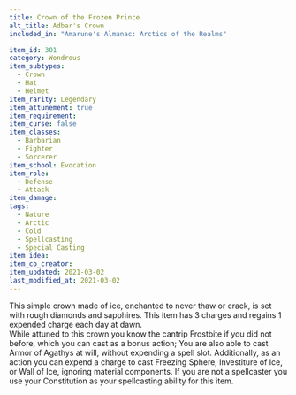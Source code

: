 ```yaml
---
title: Crown of the Frozen Prince
alt_title: Adbar's Crown
included_in: "Amarune's Almanac: Arctics of the Realms"

item_id: 301
category: Wondrous
item_subtypes: 
  - Crown
  - Hat
  - Helmet
item_rarity: Legendary
item_attunement: true
item_requirement: 
item_curse: false
item_classes: 
  - Barbarian
  - Fighter
  - Sorcerer
item_school: Evocation
item_role: 
  - Defense
  - Attack
item_damage: 
tags:
  - Nature
  - Arctic
  - Cold
  - Spellcasting
  - Special Casting
item_idea: 
item_co_creator: 
item_updated: 2021-03-02
last_modified_at: 2021-03-02
---
```


This simple crown made of ice, enchanted to never thaw or crack, is set with rough diamonds and sapphires. This item has 3 charges and regains 1 expended charge each day at dawn.  
While attuned to this crown you know the cantrip <magic-spell>Frostbite</magic-spell> if you did not before, which you can cast as a bonus action; You are also able to cast <magic-spell>Armor of Agathys</magic-spell> at will, without expending a spell slot. Additionally, as an action you can expend a charge to cast <magic-spell>Freezing Sphere</magic-spell>, <magic-spell>Investiture of Ice</magic-spell>, or <magic-spell>Wall of Ice</magic-spell>, ignoring material components. If you are not a spellcaster you use your Constitution as your spellcasting ability for this item.
